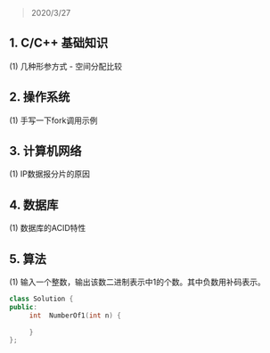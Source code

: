 > 2020/3/27

## 1. C/C++ 基础知识
(1) 几种形参方式 - 空间分配比较

## 2. 操作系统
(1) 手写一下fork调用示例

## 3. 计算机网络
(1) IP数据报分片的原因

## 4. 数据库
(1) 数据库的ACID特性

## 5. 算法
(1) 输入一个整数，输出该数二进制表示中1的个数。其中负数用补码表示。

```C++
class Solution {
public:
     int  NumberOf1(int n) {
         
     }
};
```

